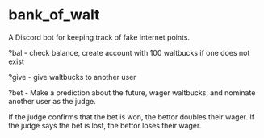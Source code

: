 # bank_of_walt
A Discord bot for keeping track of fake internet points.

?bal - check balance, create account with 100 waltbucks if one does not exist

?give - give waltbucks to another user

?bet - Make a prediction about the future, wager waltbucks, and nominate another user as the judge.

If the judge confirms that the bet is won, the bettor doubles their wager.  If the judge says the bet is lost, the bettor loses their wager.
